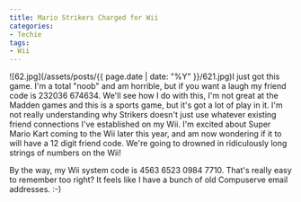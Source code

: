 ```yaml
---
title: Mario Strikers Charged for Wii
categories:
- Techie
tags:
- Wii
---
```


![62.jpg](/assets/posts/{{ page.date | date: "%Y" }}/621.jpg)I just got this game. I'm a total "noob" and am horrible, but if you want a laugh my friend code is 232036 674634. We'll see how I do with this, I'm not great at the Madden games and this is a sports game, but it's got a lot of play in it.
I'm not really understanding why Strikers doesn't just use whatever existing friend connections I've established on my Wii. I'm excited about Super Mario Kart coming to the Wii later this year, and am now wondering if it to will have a 12 digit friend code. We're going to drowned in ridiculously long strings of numbers on the Wii!

By the way, my Wii system code is 4563 6523 0984 7710. That's really easy to remember too right? It feels like I have a bunch of old Compuserve email addresses. :-)
